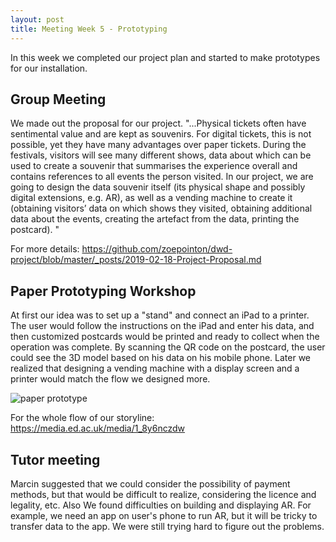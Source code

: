 ```yaml
---
layout: post
title: Meeting Week 5 - Prototyping
---
```


In this week we completed our project plan and started to make prototypes for our installation.

## Group Meeting
We made out the proposal for our project. "...Physical tickets often have sentimental value and are kept as souvenirs. For digital tickets, this is not possible, yet they have many advantages over paper tickets. During the festivals, visitors will see many different shows, data about which can be used to create a souvenir that summarises the experience overall and contains references to all events the person visited. In our project, we are going to design the data souvenir itself (its physical shape and possibly digital extensions, e.g. AR), as well as a vending machine to create it (obtaining visitors’ data on which shows they visited, obtaining additional data about the events, creating the artefact from the data, printing the postcard). "

For more details: https://github.com/zoepointon/dwd-project/blob/master/_posts/2019-02-18-Project-Proposal.md


## Paper Prototyping Workshop
At first our idea was to set up a "stand" and connect an iPad to a printer. The user would follow the instructions on the iPad and enter his data, and then customized postcards would be printed and ready to collect when the operation was complete. By scanning the QR code on the postcard, the user could see the 3D model based on his data on his mobile phone. Later we realized that designing a vending machine with a display screen and a printer would match the flow we designed more.

![paper prototype](/dwd-project/img/20190212_154102158_iOS.JPG)

For the whole flow of our storyline: https://media.ed.ac.uk/media/1_8y6nczdw


## Tutor meeting
Marcin suggested that we could consider the possibility of payment methods, but that would be difficult to realize, considering the licence and legality, etc. Also We found difficulties on building and displaying AR. For example, we need an app on user's phone to run AR, but it will be tricky to transfer data to the app. We were still trying hard to figure out the problems.
